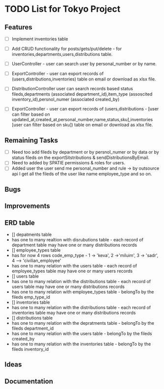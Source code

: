 # TODO List for Tokyo Project

## Features

-   [ ] Implement inventories table 
-   [ ] Add CRUD functionality for posts/gets/put/delete - for inventories,departments,users,distributions table.
-   [ ] UserController - user can search user by personal_number or by name.
-   [ ] ExportController - user can export records of (users,distributions,inventories) table on email or download as xlsx file.
-   [ ] DistributionController user can search records based status fileds,departments (associated department_id),item_type (assoscited inventory_id),persnol_numer (associated created_by)       
-   [ ] ExportController - user can export records of 
(users,distributions - [user can filter based on updated_at,created_at,personal_number,name,status,sku],inventories [user can filter based on sku]) 
table on email or download as xlsx file.





## Remaining Tasks

-   [ ] Need too add fileds by department or by persnol_numer or by data or by status fileds on the exportSitstributions & sendDistributionsByEmail.
-   [ ] Need to added by SPATIE permissions & roles for users.
-   [ ] Added user the user send me personal_number and rule -> by outsource api I get all the fileds of the user like name employee_type and so on.

## Bugs



## Improvements



## ERD table

-   [] depatments table
-   has one to many realtion with disrubutions table - each record of department table may have one or many distributions records
-   [] employee_types table
-   has for now 4 rows code_emp_type - 1 -> 'keva', 2 ->'miluim', 3 -> 'sadr', 4 --> 'civilian_employee'
-   has one to many relation with the users table - each record of employee_types table may have one or many users records
-   [] users table
-   has one to many relation with the distributions table - each record of users table may have one or many distributions records
-   has one to many relation with employee_types table - belongTo by the fileds emp_type_id
-   [] inventories table
-   has one to many relation with the distributions table - each record of inventories table may have one or many distributions records
-   [] distributions table
-   has one to many relation with the depratments table - belongTo by the fileds department_id
-   has one to many relation with the users table - belongTo by the fileds created_by
-   has one to many relation with the inventories table - belongTo by the fileds inventory_id



## Ideas

## Documentation
